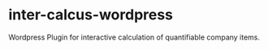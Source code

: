 # inter-calcus-wordpress
Wordpress Plugin for interactive calculation of quantifiable company items.
